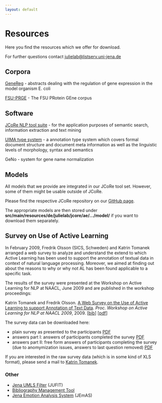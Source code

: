 ```yaml
---
layout: default
---
```


# Resources

Here you find the resources which we offer for download.

For further questions contact [julielab@listserv.uni-jena.de](mailto:julielab@listserv.uni-jena.de)

## Corpora

[GeneReg](GeneReg.html) - abstracts dealing with the regulation of gene expression in the model organism E. coli

[FSU-PRGE](FSU_PRGE.html) - The FSU PRotein GEne corpus

## Software

[JCoRe NLP tool suite](JCoRe.html) - for the application purposes of semantic search, information extraction and text mining

[UIMA type system](https://github.com/JULIELab/jcore-projects) - a annotation type system which covers formal document structure and document meta information as well as the linguistic levels of morphology, syntax and semantics

GeNo - system for gene name normalization

## Models

All models that we provide are integrated in our JCoRe tool set. However, some of them might be usable outside of JCoRe.

Please find the respective JCoRe repository on our [GitHub page](https://github.com/JULIELab/jcore-projects).

The appropriate models are then stored under **src/main/resources/de/julielab/jcore/ae/.../model/** if you want to download them separately.

## Survey on Use of Active Learning

In February 2009, Fredrik Olsson (SICS, Schweden) and Katrin Tomanek arranged a web survey to analyze and understand the extend to which Active Learning has been used to support the annotation of textual data in context of natural language processing. Moreover, we aimed at finding out about the reasons to why or why not AL has been found applicable to a specific task.

The results of the survey were presented at the Workshop on Active Learning for NLP at NAACL, June 2009 and are published in the workshop proceedings:

Katrin Tomanek and Fredrik Olsson. <u>A Web Survey on the Use of Active Learning to support Annotation of Text Data</u>. *Proc. Workshop on Active Learning for NLP at NAACL 2009*, 2009. [[bib](http://aclweb.org/anthology-new/W/W09/W09-1906.bib)] [[pdf](http://aclweb.org/anthology-new/W/W09/W09-1906.pdf)]

The survey data can be downloaded here:
* plain survey as presented to the participants [PDF](http://www.julielab.de/coling_multimedia/de/downloads/AL+Survey/survey_plain.pdf)
* answers part I: answers of participants completed the survey [PDF](http://www.julielab.de/coling_multimedia/de/downloads/AL+Survey/survey_report_answers1.pdf)
* answers part II: free form answers of participants completing the survey (due to anomymization issues, answers to last question removed) [PDF](http://www.julielab.de/coling_multimedia/de/downloads/AL+Survey/survey_report_answers2_anonymous.pdf)

If you are interested in the raw survey data (which is in some kind of XLS format), please send a mail to [Katrin Tomanek](mailto:katrin.tomanek@uni-jena.de).

### Other

* [Jena UMLS Filter](https://github.com/JULIELab/jufit) (JUFIT)
* [Bibliography Management Tool](https://github.com/JULIELab/bibliographie)
* [Jena Emotion Analysis System](https://github.com/JULIELab/JEmAS) (JEmAS)
